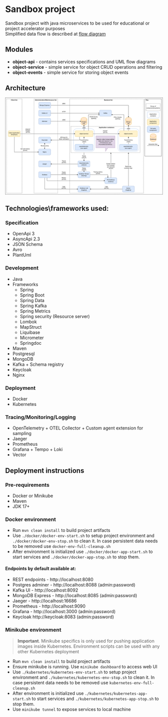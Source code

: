 # Sandbox project

Sandbox project with java microservices to be used for educational or project accelerator purposes  
Simplified data flow is described at [flow diagram](./object-api/src/main/resources/flows/object-modify.puml)


## Modules

- **object-api** - contains services specifications and UML flow diagrams
- **object-service** - simple service for object CRUD operations and filtering
- **object-events** - simple service for storing object events

## Architecture
![Deployment](sandbox.png)

## Technologies\frameworks used:

### Specification

- OpenApi 3
- AsyncApi 2.3
- JSON Schema
- Avro
- PlantUml

### Development

- Java
- Frameworks
    - Spring
    - Spring Boot
    - Spring Data
    - Spring Kafka
    - Spring Metrics
    - Spring security (Resource server)
    - Lombok
    - MapStruct
    - Liquibase
    - Micrometer
    - Springdoc
- Maven
- Postgresql
- MongoDB
- Kafka + Schema registry
- Keycloak
- Nginx

### Deployment

- Docker
- Kubernetes

### Tracing/Monitoring/Logging

- OpenTelemetry + OTEL Collector + Custom agent extension for sampling
- Jaeger
- Prometheus
- Grafana + Tempo + Loki
- Vector

## Deployment instructions

### Pre-requirements
 - Docker or Minikube
 - Maven
 - JDK 17+

### Docker environment

- Run ```mvn clean install``` to build project artifacts
- Use ```./docker/docker-env-start.sh``` to setup project environment and ```./docker/docker-env-stop.sh``` to clean it.
  In case persistent data needs to be removed use ```docker-env-full-cleanup.sh```
- After environment is initialized use ```./docker/docker-app-start.sh``` to start services
  and ```./docker/docker-app-stop.sh``` to stop them.

#### Endpoints by default available at:

- REST endpoints - http://localhost:8080
- Postgres adminer - http://localhost:8088 (admin:password)
- Kafka UI - http://localhost:8092
- MongoDB Express - http://localhost:8085 (admin:password)
- Jaeger - http://localhost:16686
- Prometheus - http://localhost:9090
- Grafana - http://localhost:3000 (admin:password)
- Keycloak http://keycloak:8083 (admin:password)

### Minikube environment

> **Important**. Minikube specifics is only used for pushing application images inside Kubernetes. Environment scripts
> can be used with any other Kubernetes deployment

- Run ```mvn clean install``` to build project artifacts
- Ensure minikube is running. Use ```minikube dashboard``` to access web UI
- Use ```./kubernetes/kubernetes-env-start.sh``` to setup project environment
  and ```./kubernetes/kubernetes-env-stop.sh``` to clean it. In case persistent data needs to be removed
  use ```kubernetes-env-full-cleanup.sh```
- After environment is initialized use ```./kubernetes/kubernetes-app-start.sh``` to start services
  and ```./kubernetes/kubernetes-app-stop.sh``` to stop them.
- Use ```minikube tunnel``` to expose services to local machine